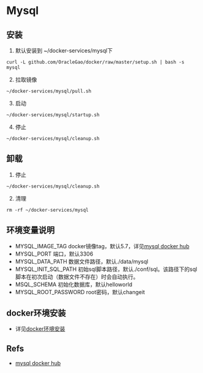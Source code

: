 # Mysql

## 安装
1. 默认安装到 ~/docker-services/mysql下
``` shell
curl -L github.com/OracleGao/docker/raw/master/setup.sh | bash -s mysql
```
2. 拉取镜像
``` shell
~/docker-services/mysql/pull.sh
```
3. 启动
``` shell
~/docker-services/mysql/startup.sh
```
4. 停止
``` shell
~/docker-services/mysql/cleanup.sh
```

## 卸载
1. 停止
``` shell
~/docker-services/mysql/cleanup.sh
```
2. 清理
``` shell
rm -rf ~/docker-services/mysql
```

## 环境变量说明
- MYSQL_IMAGE_TAG docker镜像tag，默认5.7，详见[mysql docker hub](https://hub.docker.com/_/mysql)
- MYSQL_PORT 端口，默认3306
- MYSQL_DATA_PATH 数据文件路径，默认./data/mysql
- MYSQL_INIT_SQL_PATH 初始sql脚本路径，默认./conf/sql。该路径下的sql脚本在初次启动（数据文件不存在）时会自动执行。
- MSQL_SCHEMA 初始化数据库，默认helloworld
- MYSQL_ROOT_PASSWORD root密码，默认changeit

## docker环境安装
- 详见[docker环境安装](https://github.com/OracleGao/docker/blob/master/README.md)

## Refs
- [mysql docker hub](https://hub.docker.com/_/mysql/)
